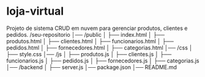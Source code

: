 # loja-virtual
Projeto de sistema CRUD em nuvem para gerenciar produtos, clientes e pedidos.
/seu-repositorio
│── /public
│   ├── index.html
│   ├── produtos.html
│   ├── clientes.html
│   ├── funcionarios.html
│   ├── pedidos.html
│   ├── fornecedores.html
│   ├── categorias.html
│── /css
│   ├── style.css
│── /js
│   ├── produtos.js
│   ├── clientes.js
│   ├── funcionarios.js
│   ├── pedidos.js
│   ├── fornecedores.js
│   ├── categorias.js
│── /backend
│   ├── server.js
│── package.json
│── README.md
